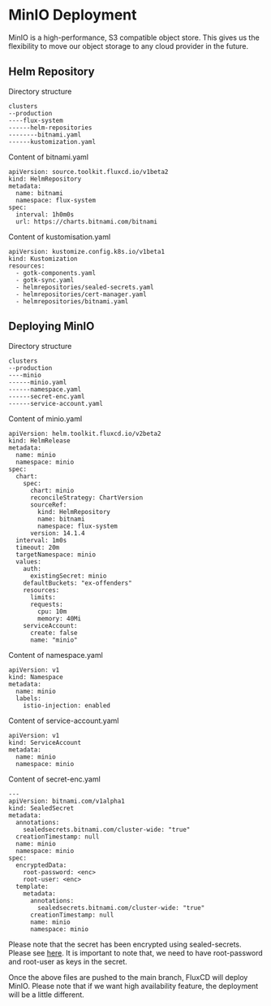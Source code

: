 # MinIO Deployment
MinIO is a high-performance, S3 compatible object store. This gives us the flexibility to move our object storage to any cloud provider in the future. 

## Helm Repository

Directory structure
```
clusters
--production
----flux-system
------helm-repositories
--------bitnami.yaml
------kustomization.yaml
```
Content of bitnami.yaml
```
apiVersion: source.toolkit.fluxcd.io/v1beta2
kind: HelmRepository
metadata:
  name: bitnami
  namespace: flux-system
spec:
  interval: 1h0m0s
  url: https://charts.bitnami.com/bitnami

```

Content of kustomisation.yaml
```
apiVersion: kustomize.config.k8s.io/v1beta1
kind: Kustomization
resources:
  - gotk-components.yaml
  - gotk-sync.yaml
  - helmrepositories/sealed-secrets.yaml
  - helmrepositories/cert-manager.yaml
  - helmrepositories/bitnami.yaml

```

## Deploying MinIO

Directory structure
```
clusters
--production
----minio
------minio.yaml
------namespace.yaml
------secret-enc.yaml
------service-account.yaml
```

Content of minio.yaml
```
apiVersion: helm.toolkit.fluxcd.io/v2beta2
kind: HelmRelease
metadata:
  name: minio
  namespace: minio
spec:
  chart:
    spec:
      chart: minio
      reconcileStrategy: ChartVersion
      sourceRef:
        kind: HelmRepository
        name: bitnami
        namespace: flux-system
      version: 14.1.4
  interval: 1m0s
  timeout: 20m
  targetNamespace: minio
  values:
    auth:
      existingSecret: minio
    defaultBuckets: "ex-offenders"
    resources:
      limits:
      requests:
        cpu: 10m
        memory: 40Mi
    serviceAccount: 
      create: false
      name: "minio"
```
Content of namespace.yaml
```
apiVersion: v1
kind: Namespace
metadata:
  name: minio
  labels:
    istio-injection: enabled

```
Content of service-account.yaml
```
apiVersion: v1
kind: ServiceAccount
metadata:
  name: minio
  namespace: minio
```

Content of secret-enc.yaml
```
---
apiVersion: bitnami.com/v1alpha1
kind: SealedSecret
metadata:
  annotations:
    sealedsecrets.bitnami.com/cluster-wide: "true"
  creationTimestamp: null
  name: minio
  namespace: minio
spec:
  encryptedData:
    root-password: <enc>
    root-user: <enc>
  template:
    metadata:
      annotations:
        sealedsecrets.bitnami.com/cluster-wide: "true"
      creationTimestamp: null
      name: minio
      namespace: minio

```

Please note that the secret has been encrypted using sealed-secrets. Please see [here](sealed-secrets.md). 
It is important to note that, we need to have root-password and root-user as keys in the secret. 

Once the above files are pushed to the main branch, FluxCD will deploy MinIO. Please note that if we want high availability feature, the deployment will be a little different. 
